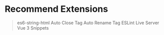 # Recommend Extensions
> es6-string-html
> Auto Close Tag
> Auto Rename Tag
> ESLint
> Live Server
> Vue 3 Snippets